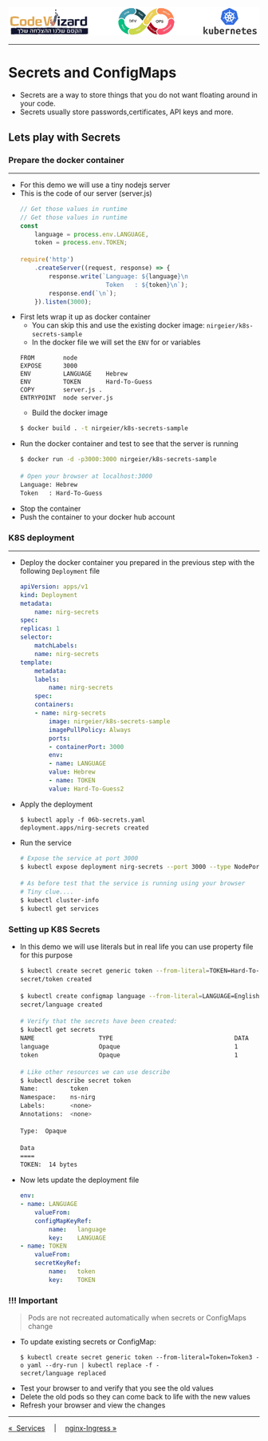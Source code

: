 ![](../resources/k8s-logos.png)

----

# Secrets and ConfigMaps

- Secrets are a way to store things that you do not want floating around in your code.
- Secrets usually store passwords,certificates, API keys and more.

## Lets play with Secrets

### Prepare the docker container
-------
- For this demo we will use a tiny nodejs server 
- This is the code of our server (server.js)
    ```js
    // Get those values in runtime
    // Get those values in runtime
    const
        language = process.env.LANGUAGE,
        token = process.env.TOKEN;

    require('http')
        .createServer((request, response) => {
            response.write(`Language: ${language}\n
                            Token   : ${token}\n`);
            response.end(`\n`);
        }).listen(3000);
    ```
- First lets wrap it up as docker container 
    - You can skip this and use the existing docker image: `nirgeier/k8s-secrets-sample`
    - In the docker file we will set the `ENV` for or variables
    ```docker
    FROM        node
    EXPOSE      3000
    ENV         LANGUAGE    Hebrew
    ENV         TOKEN       Hard-To-Guess
    COPY        server.js .
    ENTRYPOINT  node server.js
    ```    
    - Build the docker image
    ```sh
    $ docker build . -t nirgeier/k8s-secrets-sample
    ```
- Run the docker container and test to see that the server is running
    ```sh
    $ docker run -d -p3000:3000 nirgeier/k8s-secrets-sample

    # Open your browser at localhost:3000
    Language: Hebrew
    Token   : Hard-To-Guess
    ```
- Stop the container    
- Push the container to your docker hub account

### K8S deployment
-------

- Deploy the docker container you prepared in the previous step with the following `Deployment` file   
    ```yaml
    apiVersion: apps/v1
    kind: Deployment
    metadata:
        name: nirg-secrets
    spec:
    replicas: 1
    selector:
        matchLabels: 
        name: nirg-secrets
    template:
        metadata:
        labels:
            name: nirg-secrets
        spec:
        containers:
        - name: nirg-secrets
            image: nirgeier/k8s-secrets-sample
            imagePullPolicy: Always
            ports:
            - containerPort: 3000
            env:
            - name: LANGUAGE
            value: Hebrew
            - name: TOKEN
            value: Hard-To-Guess2
    ```
- Apply the deployment    
    ```
    $ kubectl apply -f 06b-secrets.yaml
    deployment.apps/nirg-secrets created    
    ```
- Run the service
    ```sh
    # Expose the service at port 3000
    $ kubectl expose deployment nirg-secrets --port 3000 --type NodePort

    # As before test that the service is running using your browser
    # Tiny clue....
    $ kubectl cluster-info
    $ kubectl get services
    ```    
### Setting up K8S Secrets
- In this demo we will use literals but in real life you can use property file for this purpose
    ```sh
    $ kubectl create secret generic token --from-literal=TOKEN=Hard-To-Guess3
    secret/token created

    $ kubectl create configmap language --from-literal=LANGUAGE=English
    secret/language created

    # Verify that the secrets have been created:
    $ kubectl get secrets
    NAME                  TYPE                                  DATA   default-token-45vsc   kubernetes.io/service-account-token   3      
    language              Opaque                                1      
    token                 Opaque                                1      

    # Like other resources we can use describe
    $ kubectl describe secret token
    Name:         token
    Namespace:    ns-nirg
    Labels:       <none>
    Annotations:  <none>

    Type:  Opaque

    Data
    ====
    TOKEN:  14 bytes
    ```
- Now lets update the deployment file
    ```yaml
    env:
    - name: LANGUAGE
        valueFrom:
        configMapKeyRef:
            name:   language
            key:    LANGUAGE
    - name: TOKEN
        valueFrom:
        secretKeyRef:
            name:   token
            key:    TOKEN
    ```

### !!! Important
> Pods are not recreated automatically when secrets or ConfigMaps change

- To update existing secrets or ConfigMap:
    ```
    $ kubectl create secret generic token --from-literal=Token=Token3 -o yaml --dry-run | kubectl replace -f -
    secret/language replaced
    ```
- Test your browser to and verify that you see the old values
- Delete the old pods so they can come back to life with the new values
- Refresh your browser and view the changes

---
<a href="../05-Services">&#171;&nbsp; Services</a>
&emsp;|&emsp;
<a href="../07-nginx-Ingress">nginx-Ingress&nbsp;&#187;</a>